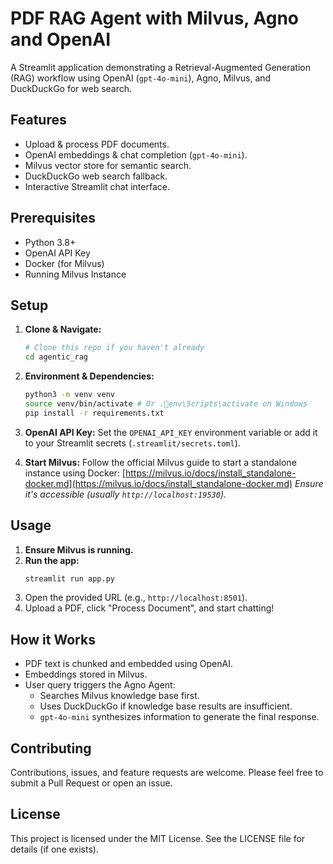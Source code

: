 # PDF RAG Agent with Milvus, Agno and OpenAI

A Streamlit application demonstrating a Retrieval-Augmented Generation (RAG) workflow using OpenAI (`gpt-4o-mini`), Agno, Milvus, and DuckDuckGo for web search.

## Features

- Upload & process PDF documents.
- OpenAI embeddings & chat completion (`gpt-4o-mini`).
- Milvus vector store for semantic search.
- DuckDuckGo web search fallback.
- Interactive Streamlit chat interface.

## Prerequisites

- Python 3.8+
- OpenAI API Key
- Docker (for Milvus)
- Running Milvus Instance

## Setup

1.  **Clone & Navigate:**
    ```bash
    # Clone this repo if you haven't already
    cd agentic_rag 
    ```

2.  **Environment & Dependencies:**
    ```bash
    python3 -m venv venv
    source venv/bin/activate # Or .env\Scripts\activate on Windows
    pip install -r requirements.txt
    ```

3.  **OpenAI API Key:**
    Set the `OPENAI_API_KEY` environment variable or add it to your Streamlit secrets (`.streamlit/secrets.toml`).

4.  **Start Milvus:**
    Follow the official Milvus guide to start a standalone instance using Docker:
    [https://milvus.io/docs/install_standalone-docker.md](https://milvus.io/docs/install_standalone-docker.md)
    *Ensure it's accessible (usually `http://localhost:19530`).*

## Usage

1.  **Ensure Milvus is running.**
2.  **Run the app:**
    ```bash
    streamlit run app.py
    ```
3.  Open the provided URL (e.g., `http://localhost:8501`).
4.  Upload a PDF, click "Process Document", and start chatting!

## How it Works

- PDF text is chunked and embedded using OpenAI.
- Embeddings stored in Milvus.
- User query triggers the Agno Agent:
    - Searches Milvus knowledge base first.
    - Uses DuckDuckGo if knowledge base results are insufficient.
    - `gpt-4o-mini` synthesizes information to generate the final response.

## Contributing

Contributions, issues, and feature requests are welcome. Please feel free to submit a Pull Request or open an issue.

## License

This project is licensed under the MIT License. See the LICENSE file for details (if one exists). 
